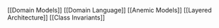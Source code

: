[[Domain Models]]
[[Domain Language]]
[[Anemic Models]]
[[Layered Architecture]]
[[Class Invariants]]
